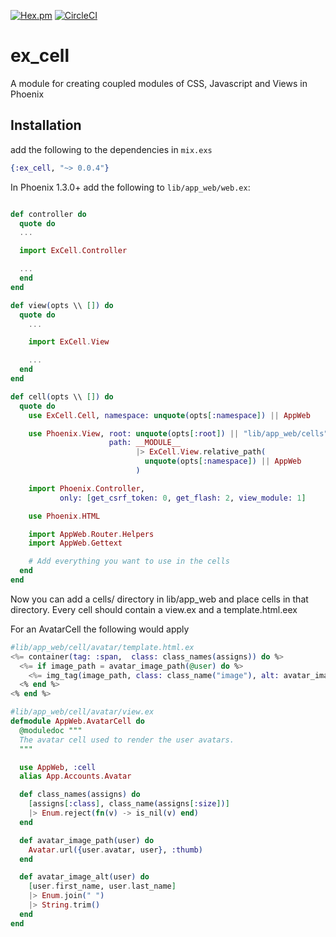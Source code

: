 [![Hex.pm](https://img.shields.io/hexpm/v/ex_cell.svg)](https://hex.pm/packages/ex_cell)
[![CircleCI](https://circleci.com/gh/DefactoSoftware/ex_cell/tree/master.svg?style=shield)](https://circleci.com/gh/DefactoSoftware/ex_cell)

# ex_cell
A module for creating coupled modules of CSS, Javascript and Views in Phoenix

## Installation

add the following to the dependencies in `mix.exs`
```ex
{:ex_cell, "~> 0.0.4"}
```

In Phoenix 1.3.0+ add the following to `lib/app_web/web.ex`:

```ex

def controller do
  quote do
  ...

  import ExCell.Controller

  ...
  end
end

def view(opts \\ []) do
  quote do
    ...

    import ExCell.View

    ...
  end
end

def cell(opts \\ []) do
  quote do
    use ExCell.Cell, namespace: unquote(opts[:namespace]) || AppWeb

    use Phoenix.View, root: unquote(opts[:root]) || "lib/app_web/cells",
                      path: __MODULE__
                            |> ExCell.View.relative_path(
                              unquote(opts[:namespace]) || AppWeb
                            )

    import Phoenix.Controller,
           only: [get_csrf_token: 0, get_flash: 2, view_module: 1]

    use Phoenix.HTML

    import AppWeb.Router.Helpers
    import AppWeb.Gettext

    # Add everything you want to use in the cells
  end
end
```

Now you can add a cells/ directory in lib/app_web and place cells in that directory.
Every cell should contain a view.ex and a template.html.eex

For an AvatarCell the following would apply

```ex
#lib/app_web/cell/avatar/template.html.ex
<%= container(tag: :span,  class: class_names(assigns)) do %>
  <%= if image_path = avatar_image_path(@user) do %>
    <%= img_tag(image_path, class: class_name("image"), alt: avatar_image_alt(@user)) %>
  <% end %>
<% end %>
```

```ex
#lib/app_web/cell/avatar/view.ex
defmodule AppWeb.AvatarCell do
  @moduledoc """
  The avatar cell used to render the user avatars.
  """

  use AppWeb, :cell
  alias App.Accounts.Avatar

  def class_names(assigns) do
    [assigns[:class], class_name(assigns[:size])]
    |> Enum.reject(fn(v) -> is_nil(v) end)
  end

  def avatar_image_path(user) do
    Avatar.url({user.avatar, user}, :thumb)
  end

  def avatar_image_alt(user) do
    [user.first_name, user.last_name]
    |> Enum.join(" ")
    |> String.trim()
  end
end
```
